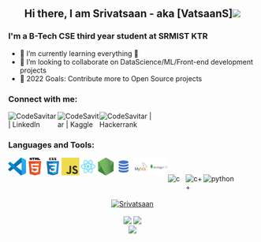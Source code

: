 <h2 align="center"> Hi there, I am Srivatsaan - aka [VatsaanS]<img src="https://media.giphy.com/media/hvRJCLFzcasrR4ia7z/giphy.gif" width="25px"> </h2> 

### I'm a B-Tech CSE third year student at SRMIST KTR 

- 🌱 I’m currently learning everything 🤣
- 👯 I’m looking to collaborate on DataScience/ML/Front-end development projects
- 🥅 2022 Goals: Contribute more to Open Source projects


### Connect with me:

[<img align="left" alt="CodeSavitar | LinkedIn" width="100px" src="https://img.shields.io/badge/LinkedIn-0077B5?style=for-the-badge&logo=linkedin&logoColor=white" />][linkedin]
[<img align="left" alt="CodeSavitar | Kaggle" width="85px" src="https://img.shields.io/badge/Kaggle-20BEFF?style=for-the-badge&logo=Kaggle&logoColor=white" />][kaggle]
[<img align="left" alt="CodeSavitar | Hackerrank" width="115px" src="https://img.shields.io/badge/-Hackerrank-2EC866?style=for-the-badge&logo=HackerRank&logoColor=white" />][hackerrank]

<br>
<br>

### Languages and Tools:

<img align="left" alt="Visual Studio Code" width="36px" src="https://raw.githubusercontent.com/github/explore/80688e429a7d4ef2fca1e82350fe8e3517d3494d/topics/visual-studio-code/visual-studio-code.png" />
<img align="left" alt="HTML5" width="36px" src="https://raw.githubusercontent.com/github/explore/80688e429a7d4ef2fca1e82350fe8e3517d3494d/topics/html/html.png" />
<img align="left" alt="CSS3" width="36px" src="https://raw.githubusercontent.com/github/explore/80688e429a7d4ef2fca1e82350fe8e3517d3494d/topics/css/css.png" />
<img align="left" alt="JavaScript" width="36px" src="https://raw.githubusercontent.com/github/explore/80688e429a7d4ef2fca1e82350fe8e3517d3494d/topics/javascript/javascript.png" />
<img align="left" alt="React" width="36px" src="https://raw.githubusercontent.com/github/explore/80688e429a7d4ef2fca1e82350fe8e3517d3494d/topics/react/react.png" />
<img align="left" alt="Node.js" width="36px" src="https://raw.githubusercontent.com/github/explore/80688e429a7d4ef2fca1e82350fe8e3517d3494d/topics/nodejs/nodejs.png" />
<img align="left" alt="SQL" width="36px" src="https://raw.githubusercontent.com/github/explore/80688e429a7d4ef2fca1e82350fe8e3517d3494d/topics/sql/sql.png" />
<img align="left" alt="MySQL" width="36px" src="https://raw.githubusercontent.com/github/explore/80688e429a7d4ef2fca1e82350fe8e3517d3494d/topics/mysql/mysql.png" />
<img align="left" alt="MongoDB" width="36px" src="https://raw.githubusercontent.com/github/explore/80688e429a7d4ef2fca1e82350fe8e3517d3494d/topics/mongodb/mongodb.png" />
<br> <br />
<img  alt="python" width="36px"  src="https://img.icons8.com/color/48/000000/python.png"/>
<img align="left" alt="c" width="36px" src="https://img.icons8.com/color/48/000000/c-programming.png"/>
<img align="left" alt="c++" width="36px" src="https://img.icons8.com/color/48/000000/c-plus-plus-logo.png"/>


<br />
<br />
<span>&nbsp;</span>

<div align ="center"> <a href="https://github.com/VatsaanS/github-profile-trophy"><img src="https://github-profile-trophy.vercel.app/?username=VatsaanS&theme=radical" alt="Srivatsaan" /></a> </div>
<span>&nbsp;</span>
<div align = "center">
  <img width=425px src="https://github-readme-stats.vercel.app/api?username=VatsaanS&show_icons=true&theme=radical&include_all_commits=true">
  <img width=425px src='https://github-readme-streak-stats.herokuapp.com/?user=VatsaanS&show_icons=true&theme=radical'>
</div>
<div align = "center">
<img src="https://github-readme-stats.vercel.app/api/top-langs/?username=VatsaanS&theme=nightowl&layout=compact">
</div>

[kaggle]: https://www.kaggle.com/srivatsaans
[hackerrank]: https://www.hackerrank.com/ss6921
[linkedin]: https://www.linkedin.com/in/srivatsaan-s-1313881b8/

